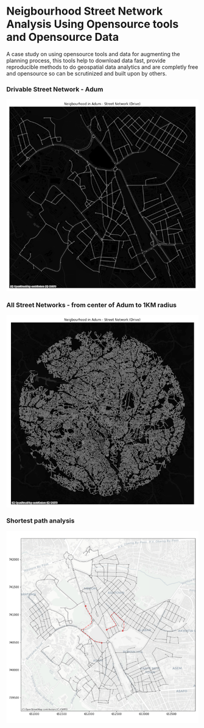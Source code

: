 # Neigbourhood Street Network Analysis Using Opensource tools and Opensource Data
A case study on using opensource tools and data for augmenting the planning process,
this tools help to download data fast, provide reproducible methods to do geospatial
data analytics and are completly free and opensource so can be scrutinized and built
upon by others.

### Drivable Street Network - Adum
![alt text](https://github.com/Joe-Degs/AutoGIS/raw/master/test-thesis/images/adum_neighbourhood_street_drive.png)

### All Street Networks - from center of Adum to 1KM radius
![alt text](https://github.com/Joe-Degs/AutoGIS/raw/master/test-thesis/images/yikes_plot.png)

### Shortest path analysis
![alt text](https://github.com/Joe-Degs/AutoGIS/raw/master/test-thesis/images/shortest_path.png)